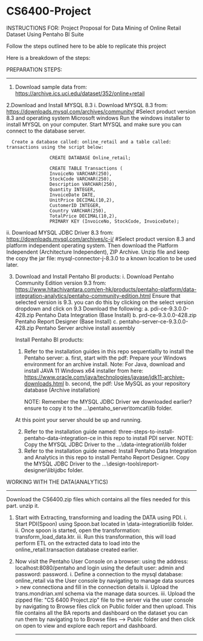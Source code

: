 # CS6400-Project

INSTRUCTIONS FOR: Project Proposal for Data Mining of Online Retail Dataset Using Pentaho BI Suite

Follow the steps outlined here to be able to replicate this project

Here is a breakdown of the steps:

PREPARATION STEPS:
*********************************************************

1. Download sample data from: https://archive.ics.uci.edu/dataset/352/online+retail

2.Download and Install MYSQL 8.3
  i. Download MYSQL 8.3 from: https://downloads.mysql.com/archives/community/ #Select product version 8.3 and operating system Microsoft windows
      Run the windows installer to install MYSQL on your computer.
      Start MYSQL and make sure you can connect to the database server.

      Create a database called: online_retail and a table called: transactions using the script below:

                    CREATE DATABASE Online_retail;

                    CREATE TABLE Transactions (
                    InvoiceNo VARCHAR(250),
                    StockCode VARCHAR(250),
                    Description VARCHAR(250),
                    Quantity INTEGER,
                    InvoiceDate DATE,
                    UnitPrice DECIMAL(10,2),
                    CustomerID INTEGER,
                    Country VARCHAR(250),
                    TotalPrice DECIMAL(10,2),
                    PRIMARY KEY (InvoiceNo, StockCode, InvoiceDate);
      
  ii. Download MYSQL JDBC Driver 8.3 from: https://downloads.mysql.com/archives/c-j/ #Select product version 8.3 and platform independent operating system. Then download the Platform Independent (Architecture Independent), ZIP Archive.
      Unzip file and keep the copy the jar file: mysql-connector-j-8.3.0 to a known location to be used later.

3. Download and Install Pentaho BI products:
   i. Download Pentaho Community Edition version 9.3 from: https://www.hitachivantara.com/en-hk/products/pentaho-platform/data-integration-analytics/pentaho-community-edition.html
       Ensure that selected version is 9.3. you can do this by clicking on the select version dropdown and click on 9.3
   Download the following:
      a. pdi-ce-9.3.0.0-428.zip Pentaho Data Integration (Base Install)
      b. prd-ce-9.3.0.0-428.zip Pentaho Report Designer  (Base Install)
      c. pentaho-server-ce-9.3.0.0-428.zip Pentaho Server archive install assembly

   Install Pentaho BI products:
   1. Refer to the installation guides in this repo sequentiallly to install the Pentaho server:
      a. first, start with the pdf: Prepare your Windows environment for an archive install. Note: For Java, download and install JAVA 11 Windows x64 installer from here: https://www.oracle.com/java/technologies/javase/jdk11-archive-downloads.html
      b. second, the pdf: Use MySQL as your repository database (Archive installation)

      NOTE: Remember the MYSQL JDBC Driver we downloaded earlier? ensure to copy it to the ...\pentaho_server\tomcat\lib folder.

   At this point your server should be up and running.

   2. Refer to the installation guide named: three-steps-to-install-pentaho-data-integration-ce in this repo to install PDI server. NOTE: Copy the MYSQL JDBC Driver to the ...\data-integration\lib folder
   3. Refer to the installation guide named: Install Pentaho Data Integration and Analytics in this repo to install Pentaho Report Designer. Copy the MYSQL JDBC Driver to the ...\design-tools\report-designer\lib\jdbc folder.




WORKING WITH THE DATA(ANALYTICS)
****************************************************************************

Download the CS6400.zip files which contains all the files needed for this part. unzip it.

1. Start with Extracting, transforming and loading the DATA using PDI.
   i. Start PDI(Spoon) using Spoon.bat located in \data-integration\lib folder.
   ii. Once spoon is started, open the transformation: transform_load_data.ktr.
   iii. Run this transformation, this will load perform ETL on the extracted data to load into the online_retail.transaction database created earlier.

3. Now visit the Pentaho User Console on a browser: using the address: localhost:8080/pentaho and login using the default user: admin and password: password.
    i. Define a connection to the mysql database: online_retail via the User console by navigating to manage data sources > new connectiona and fill in the connection details
    ii. Upload the trans.mondrian.xml schema via the manage data sources.
    iii. Upload the zipped file: "CS 6400 Project.zip" file to the server via the user console by navigating to Browse files click on Public folder and then upload.
     This file contains all the BA reports and dashboard on the dataset you can run them by navigating to to Browse files --> Public folder and then click on open to view and explore each report and dashboard.


   ************************************************************************************************

      
  
  
